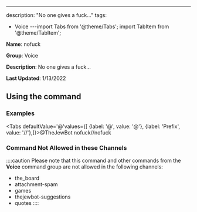 ---
description: "No one gives a fuck..."
tags:
  - Voice
---import Tabs from '@theme/Tabs';
import TabItem from '@theme/TabItem';

**Name**: nofuck

**Group**: Voice

**Description**: No one gives a fuck...

**Last Updated**: 1/13/2022

## Using the command

### Examples
<Tabs defaultValue='@'values={[ {label: '@', value: '@'}, {label: 'Prefix', value: '//'},]}><TabItem value='@'>@TheJewBot nofuck</TabItem><TabItem value='//'>//nofuck</TabItem></Tabs>

### Command Not Allowed in these Channels
::::caution Please note that this command and other commands from the **Voice** command group are not allowed in the following channels:
- the_board
- attachment-spam
- games
- thejewbot-suggestions
- quotes
::::